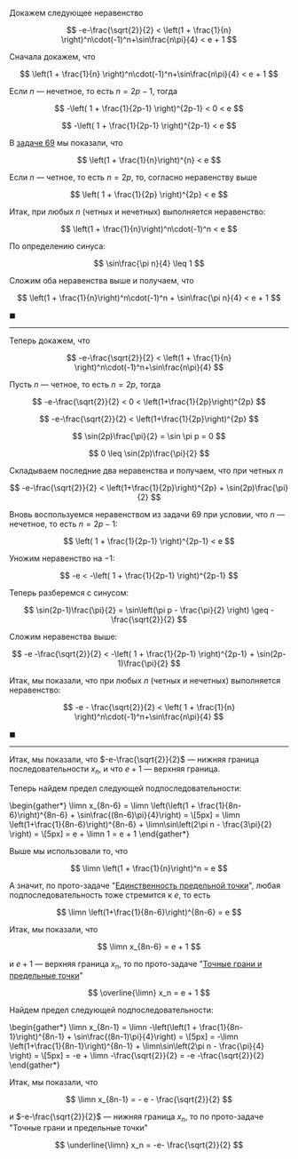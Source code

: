 Докажем следующее неравенство

$$ -e-\frac{\sqrt{2}}{2} < \left(1 + \frac{1}{n} \right)^n\cdot(-1)^n+\sin\frac{n\pi}{4} < e + 1 $$

Сначала докажем, что

$$ \left(1 + \frac{1}{n} \right)^n\cdot(-1)^n+\sin\frac{n\pi}{4} < e + 1 $$

Если $n$ — нечетное, то есть $n=2p-1$, тогда

$$ -\left( 1 + \frac{1}{2p-1} \right)^{2p-1} < 0 < e $$

$$ -\left( 1 + \frac{1}{2p-1} \right)^{2p-1} < e $$

В [задаче 69](/tasks/69) мы показали, что

$$ \left(1 + \frac{1}{n}\right)^{n} < e $$

Если $n$ — четное, то есть $n=2p$, то, согласно неравенству выше

$$ \left( 1 + \frac{1}{2p} \right)^{2p} < e $$

Итак, при любых $n$ (четных и нечетных) выполняется неравенство:

$$ \left(1 + \frac{1}{n}\right)^n\cdot(-1)^n < e $$

По определению синуса:

$$ \sin\frac{\pi n}{4} \leq 1 $$

Сложим оба неравенства выше и получаем, что

$$ \left(1 + \frac{1}{n}\right)^n\cdot(-1)^n + \sin\frac{\pi n}{4} < e + 1 $$

$\blacksquare$

---

Теперь докажем, что

$$ -e-\frac{\sqrt{2}}{2} < \left(1 + \frac{1}{n} \right)^n\cdot(-1)^n+\sin\frac{n\pi}{4} $$

Пусть $n$ — четное, то есть $n = 2p$, тогда

$$ -e-\frac{\sqrt{2}}{2} < 0 < \left(1+\frac{1}{2p}\right)^{2p} $$

$$ -e-\frac{\sqrt{2}}{2} < \left(1+\frac{1}{2p}\right)^{2p} $$

$$ \sin(2p)\frac{\pi}{2} = \sin \pi p = 0 $$

$$ 0 \leq \sin(2p)\frac{\pi}{2} $$

Складываем последние два неравенства и получаем, что при четных $n$

$$ -e-\frac{\sqrt{2}}{2} < \left(1+\frac{1}{2p}\right)^{2p} + \sin(2p)\frac{\pi}{2} $$

Вновь воспользуемся неравенством из задачи 69 при условии, что $n$ — нечетное, то есть $n=2p-1$:

$$ \left( 1 + \frac{1}{2p-1} \right)^{2p-1} < e $$

Уножим неравенство на $-1$:

$$ -e < -\left( 1 + \frac{1}{2p-1} \right)^{2p-1} $$

Теперь разберемся с синусом:

$$ \sin(2p-1)\frac{\pi}{2} = \sin\left(\pi p - \frac{\pi}{2} \right) \geq -\frac{\sqrt{2}}{2} $$

Сложим неравенства выше:

$$ -e -\frac{\sqrt{2}}{2} < -\left( 1 + \frac{1}{2p-1} \right)^{2p-1} + \sin(2p-1)\frac{\pi}{2} $$

Итак, мы показали, что при любых $n$ (четных и нечетных) выполняется неравенство:

$$ -e - \frac{\sqrt{2}}{2} < \left( 1 + \frac{1}{n} \right)^n\cdot(-1)^n+\sin\frac{n\pi}{4} $$

$\blacksquare$

---

Итак, мы показали, что $-e-\frac{\sqrt{2}}{2}$ — нижняя граница последовательности $x_n$, и что $e + 1$ — верхняя граница.

Теперь найдем предел следующей подпоследовательности:

\begin{gather*}
    \limn x_{8n-6} = \limn \left(\left(1 + \frac{1}{8n-6}\right)^{8n-6} + \sin\frac{(8n-6)\pi}{4}\right) =
    \\[5px]
    = \limn \left(1+\frac{1}{8n-6}\right)^{8n-6} + \limn\sin\left(2\pi n - \frac{3\pi}{2} \right) =
    \\[5px]
    = e + \limn 1 = e + 1
\end{gather*}

Выше мы использовали то, что

$$ \limn \left(1 + \frac{1}{n}\right)^n = e $$

А значит, по прото-задаче "[Единственность предельной точки](/proto/sequences/limits/limit-point)", любая подпоследовательность тоже стремится к $e$, то есть

$$ \limn \left(1+\frac{1}{8n-6}\right)^{8n-6} = e $$

Итак, мы показали, что

$$ \limn x_{8n-6} = e + 1 $$

и $e+1$ — верхняя граница $x_n$, то по прото-задаче "[Точные грани и предельные точки](/proto/sequences/limits/limit-point-bounds)"

$$ \overline{\limn} x_n = e + 1 $$

Найдем предел следующей подпоследовательности:

\begin{gather*}
    \limn x_{8n-1} = \limn -\left(\left(1 + \frac{1}{8n-1}\right)^{8n-1} + \sin\frac{(8n-1)\pi}{4}\right) =
    \\[5px]
    = -\limn \left(1+\frac{1}{8n-1}\right)^{8n-1} + \limn\sin\left(2\pi n - \frac{\pi}{4} \right) =
    \\[5px]
    = -e + \limn -\frac{\sqrt{2}}{2} = -e -\frac{\sqrt{2}}{2}
\end{gather*}

Итак, мы показали, что

$$ \limn x_{8n-1} = - e - \frac{\sqrt{2}}{2} $$

и $-e-\frac{\sqrt{2}}{2}$ — нижняя граница $x_n$, то по прото-задаче "Точные грани и предельные точки"

$$ \underline{\limn} x_n = -e- \frac{\sqrt{2}}{2} $$